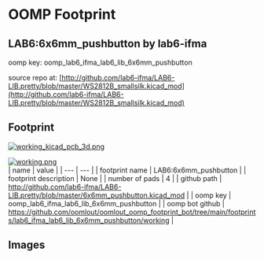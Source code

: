 # OOMP Footprint  
## LAB6:6x6mm_pushbutton  by lab6-ifma  
  
oomp key: oomp_lab6_ifma_lab6_lib_6x6mm_pushbutton  
  
source repo at: [http://github.com/lab6-ifma/LAB6-LIB.pretty/blob/master/WS2812B_smallsilk.kicad_mod](http://github.com/lab6-ifma/LAB6-LIB.pretty/blob/master/WS2812B_smallsilk.kicad_mod)  
## Footprint  
  
[![working_kicad_pcb_3d.png](working_kicad_pcb_3d_600.png)](working_kicad_pcb_3d.png)  
  
[![working.png](working_600.png)](working.png)  
| name | value | 
| --- | --- | 
| footprint name | LAB6:6x6mm_pushbutton | 
| footprint description | None | 
| number of pads | 4 | 
| github path | http://github.com/lab6-ifma/LAB6-LIB.pretty/blob/master/6x6mm_pushbutton.kicad_mod | 
| oomp key | oomp_lab6_ifma_lab6_lib_6x6mm_pushbutton | 
| oomp bot github | https://github.com/oomlout/oomlout_oomp_footprint_bot/tree/main/footprints/lab6_ifma_lab6_lib_6x6mm_pushbutton/working | 
## Images  
